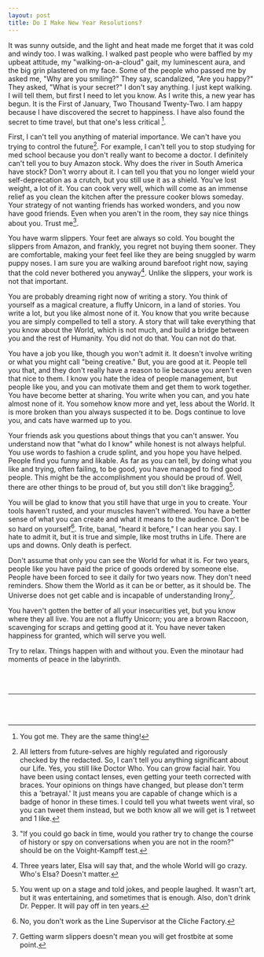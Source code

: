 ```yaml
---
layout: post
title: Do I Make New Year Resolutions?
---
```



It was sunny outside, and the light and heat made me forget that it was cold and windy too. I was walking. I walked past people who were baffled by my upbeat attitude, my "walking-on-a-cloud" gait, my luminescent aura, and the big grin plastered on my face. Some of the people who passed me by asked me, "Why are you smiling?" They say, scandalized, "Are you happy?" They asked, "What is your secret?" I don't say anything. I just kept walking. I will tell them, but first I need to let you know. As I write this, a new year has begun. It is the First of January, Two Thousand Twenty-Two. I am happy because I have discovered the secret to happiness. I have also found the secret to time travel, but that one's less critical [^1]. 

First, I can't tell you anything of material importance. We can't have you trying to control the future[^2]. For example, I can't tell you to stop studying for med school because you don't really want to become a doctor. I definitely can't tell you to buy Amazon stock. Why does the river in South America have stock? Don't worry about it. I can tell you that you no longer wield your self-deprecation as a crutch, but you still use it as a shield. You've lost weight, a lot of it. You can cook very well, which will come as an immense relief as you clean the kitchen after the pressure cooker blows someday. Your strategy of not wanting friends has worked wonders, and you now have good friends. Even when you aren't in the room, they say nice things about you. Trust me[^3]. 

You have warm slippers. Your feet are always so cold. You bought the slippers from Amazon, and frankly, you regret not buying them sooner. They are comfortable, making your feet feel like they are being snuggled by warm puppy noses. I am sure you are walking around barefoot right now, saying that the cold never bothered you anyway[^4]. Unlike the slippers, your work is not that important. 

You are probably dreaming right now of writing a story. You think of yourself as a magical creature, a fluffy Unicorn, in a land of stories. You write a lot, but you like almost none of it. You know that you write because you are simply compelled to tell a story. A story that will take everything that you know about the World, which is not much, and build a bridge between you and the rest of Humanity. You did not do that. You can not do that. 

You have a job you like, though you won't admit it. It doesn't involve writing or what you might call "being creative." But, you are good at it. People tell you that, and they don't really have a reason to lie because you aren't even that nice to them. I know you hate the idea of people management, but people like you, and you can motivate them and get them to work together. You have become better at sharing. You write when you can, and you hate almost none of it. You somehow know more and yet, less about the World. It is more broken than you always suspected it to be. Dogs continue to love you, and cats have warmed up to you. 

Your friends ask you questions about things that you can't answer. You understand now that "what do I know" while honest is not always helpful. You use words to fashion a crude splint, and you hope you have helped. People find you funny and likable. As far as you can tell, by doing what you like and trying, often failing, to be good, you have managed to find good people. This might be the accomplishment you should be proud of. Well, there are other things to be proud of, but you still don't like bragging[^5]. 

You will be glad to know that you still have that urge in you to create. Your tools haven't rusted, and your muscles haven't withered. You have a better sense of what you can create and what it means to the audience. Don't be so hard on yourself[^6]. Trite, banal, "heard it before," I can hear you say. I hate to admit it, but it is true and simple, like most truths in Life. There are ups and downs. Only death is perfect. 

Don't assume that only you can see the World for what it is. For two years, people like you have paid the price of goods ordered by someone else. People have been forced to see it daily for two years now. They don't need reminders. Show them the World as it can be or better, as it should be. The Universe does not get cable and is incapable of understanding Irony[^7]. 

You haven't gotten the better of all your insecurities yet, but you know where they all live. You are not a fluffy Unicorn; you are a brown Raccoon, scavenging for scraps and getting good at it. You have never taken happiness for granted, which will serve you well. 

Try to relax. Things happen with and without you. Even the minotaur had moments of peace in the labyrinth. 


<br/><br/>

---

<br/><br/>

[^1]: You got me. They are the same thing!

[^2]: All letters from future-selves are highly regulated and rigorously checked by the redacted. So, I can't tell you anything significant about our Life. Yes, you still like Doctor Who. You can grow facial hair. You have been using contact lenses, even getting your teeth corrected with braces. Your opinions on things have changed, but please don't term this a 'betrayal.' It just means you are capable of change which is a badge of honor in these times. I could tell you what tweets went viral, so you can tweet them instead, but we both know all we will get is 1 retweet and 1 like. 

[^3]: "If you could go back in time, would you rather try to change the course of history or spy on conversations when you are not in the room?" should be on the Voight-Kampff test.

[^4]: Three years later, Elsa will say that, and the whole World will go crazy. Who's Elsa? Doesn't matter.

[^5]: You went up on a stage and told jokes, and people laughed. It wasn't art, but it was entertaining, and sometimes that is enough. Also, don't drink Dr. Pepper. It will pay off in ten years.

[^6]: No, you don't work as the Line Supervisor at the Cliche Factory.

[^7]: Getting warm slippers doesn't mean you will get frostbite at some point.